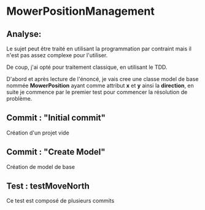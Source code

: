 # MowerPositionManagement
## Analyse:
Le sujet peut être traité en utilisant la programmation par contraint mais il n'est pas assez complexe pour l'utiliser.

De coup, j'ai opté pour traitement classique, en utilisant le TDD. 

D'abord et après lecture de l'énoncé, je vais cree une classe model de base nommée **MowerPosition** ayant comme attribut **x** et **y** ainsi la **direction**, en suite je commence par le premier test pour commencer la résolution de problème.

## Commit : "Initial commit"
Création d'un projet vide

## Commit : "Create Model"
Création de model de base

## Test : testMoveNorth
Ce test est composé de plusieurs commits 